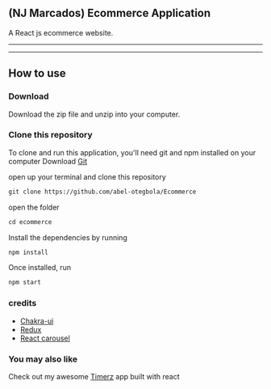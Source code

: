 
## (NJ Marcados) Ecommerce Application

 A React js ecommerce website.
<hr>

<!-- visit live site [here](https://motara.netlify.app) -->

<hr>

## How to use

### Download
Download the zip file and unzip into your computer.

### Clone this repository
To clone and run this application, you'll need git and npm installed on your computer
Download [Git](https://git-scm.com)

open up your terminal and clone this repository

```md
git clone https://github.com/abel-otegbola/Ecommerce
```

open the folder 

```md
cd ecommerce
```

Install the dependencies by running

```md
npm install
```

Once installed, run

```md
npm start
```


### credits
- [Chakra-ui](https://chakra-ui.com)
- [Redux](https://react-redux.js.org)
- [React carousel](https://react-slick.neostack.com/docs/get-started)

### You may also like
Check out my awesome [Timerz](https://github.com/abel-otegbola/Timerz) app built with react
